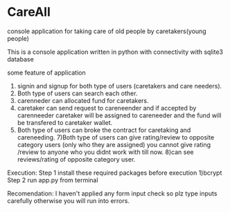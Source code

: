 # CareAll
console application for taking care of old people by caretakers(young people)

This is a console application written in python with connectivity with sqlite3 database

some feature of application
1) signin and signup for both type of users (caretakers and care needers).
2) Both type of users can search each other.
3) carenneder can allocated fund for caretakers.
4) caretaker can send request to careneender and if accepted by carenneeder caretaker will be assigned to careneeder and the fund will be transfered to caretaker wallet.
5) Both type of users can broke the contract for caretaking and careneeding.
7)Both type of users can give rating/review to opposite category users (only who they are assigned) you cannot give rating /review to anyone who you didnt work with till now.
8)can see reviews/rating of opposite category user.

Execution:
Step 1
 install these required packages before execution
 1)bcrypt
Step 2
 run app.py from terminal 


Recomendation:
I haven't applied any form input check so plz type inputs carefully otherwise you will run into errors.
